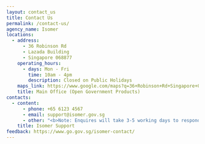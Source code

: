 ```yaml
---
layout: contact_us
title: Contact Us
permalink: /contact-us/
agency_name: Isomer
locations:
  - address:
      - 36 Robinson Rd
      - Lazada Building
      - Singapore 068877
    operating_hours:
      - days: Mon - Fri
        time: 10am - 4pm
        description: Closed on Public Holidays
    maps_link: https://www.google.com/maps?q=36+Robinson+Rd+Singapore+068877+
    title: Main Office (Open Government Products)
contacts:
  - content:
      - phone: +65 6123 4567
      - email: support@isomer.gov.sg
      - other: "<b>Note: Enquires will take 3-5 working days to respond</b>"
    title: Isomer Support
feedback: https://www.go.gov.sg/isomer-contact/
---
```

